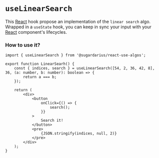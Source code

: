 # ```useLinearSearch```

This [React](https://reactjs.org/) hook propose an implementation of the `linear search` algo. <br />
Wrapped in a `useState` hook, you can keep in sync your input with your [React](https://reactjs.org/) component's lifecycles.

### How to use it?
```tsx
import { useLinearSearch } from '@sugardarius/react-use-algos';

export function LinearSearh() {
    const { indices, search } = useLinearSearch([54, 2, 36, 42, 8], 36, (a: number, b: number): boolean => {
        return a === b;
    });

    return (
        <div>
            <button
                onClick={() => {
                    search();
                }}
            >
                Search it!
            </button>
            <pre>
                {JSON.stringify(indices, null, 2)}
            </pre>
        </div>
    );
}
```